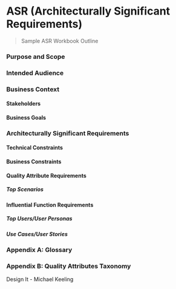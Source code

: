 # ASR (Architecturally Significant Requirements)

> Sample ASR Workbook Outline

### Purpose and Scope
### Intended Audience
### Business Context
#### Stakeholders
#### Business Goals
### Architecturally Significant Requirements
#### Technical Constraints
#### Business Constraints
#### Quality Attribute Requirements
##### Top Scenarios
#### Influential Function Requirements
##### Top Users/User Personas
##### Use Cases/User Stories
### Appendix A: Glossary
### Appendix B: Quality Attributes Taxonomy

Design It - Michael Keeling
